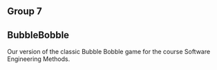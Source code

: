 ## Group 7
## BubbleBobble
Our version of the classic Bubble Bobble game for the course Software
Engineering Methods.

